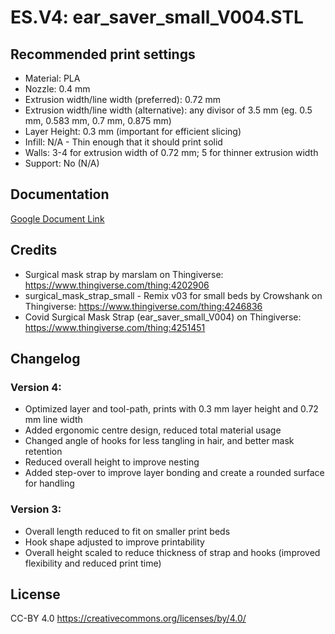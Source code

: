 # ES.V4: ear_saver_small_V004.STL

## Recommended print settings

- Material: PLA
- Nozzle: 0.4 mm
- Extrusion width/line width (preferred): 0.72 mm
- Extrusion width/line width (alternative): any divisor of 3.5 mm (eg. 0.5 mm, 0.583 mm, 0.7 mm, 0.875 mm)
- Layer Height: 0.3 mm (important for efficient slicing)
- Infill: N/A - Thin enough that it should print solid
- Walls: 3-4 for extrusion width of 0.72 mm; 5 for thinner extrusion width
- Support: No (N/A)

## Documentation
[Google Document Link](https://docs.google.com/document/d/15-V81oS8I5RemRSrTbresdDm_2dw-AZuGhGRkiqIBxc)

## Credits

- Surgical mask strap by marslam on Thingiverse: https://www.thingiverse.com/thing:4202906
- surgical_mask_strap_small - Remix v03 for small beds by Crowshank on Thingiverse: https://www.thingiverse.com/thing:4246836
- Covid Surgical Mask Strap (ear_saver_small_V004) on Thingiverse: https://www.thingiverse.com/thing:4251451

## Changelog

### Version 4:

- Optimized layer and tool-path, prints with 0.3 mm layer height and 0.72 mm line width
- Added ergonomic centre design, reduced total material usage
- Changed angle of hooks for less tangling in hair, and better mask retention
- Reduced overall height to improve nesting
- Added step-over to improve layer bonding and create a rounded surface for handling

### Version 3:

- Overall length reduced to fit on smaller print beds
- Hook shape adjusted to improve printability
- Overall height scaled to reduce thickness of strap and hooks (improved flexibility and reduced print time)

## License
CC-BY 4.0 https://creativecommons.org/licenses/by/4.0/
